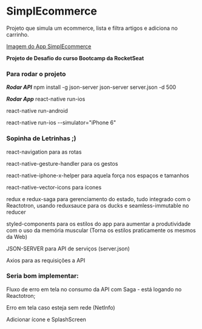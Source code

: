 # SimplEcommerce
Projeto que simula um ecommerce, lista e filtra artigos e adiciona no carrinho.

[Imagem do App SimplEcommerce](https://raw.githubusercontent.com/mayconfrancisco/simplEcommerce/master/imgs/SimplEcommerceRN.gif)

**Projeto de Desafio do curso Bootcamp da RocketSeat**

### Para rodar o projeto
**_Rodar API_**
npm install -g json-server
json-server server.json -d 500


**_Rodar App_**
react-native run-ios

react-native run-android

react-native run-ios --simulator="iPhone 6"


### Sopinha de Letrinhas ;)
react-navigation para as rotas

react-native-gesture-handler para os gestos

react-native-iphone-x-helper para aquela força nos espaços e tamanhos

react-native-vector-icons para ícones

redux e redux-saga para gerenciamento do estado, tudo integrado com o Reactotron, usando reduxsauce para os ducks e seamless-immutable no reducer

styled-components para os estilos do app para aumentar a produtividade com o uso da memória muscular (Torna os estilos praticamente os mesmos da Web)

JSON-SERVER para API de serviços (server.json)

Axios para as requisições a API


### Seria bom implementar:
Fluxo de erro em tela no consumo da API com Saga - está logando no Reactotron;

Erro em tela caso esteja sem rede (NetInfo)

Adicionar ícone e SplashScreen
